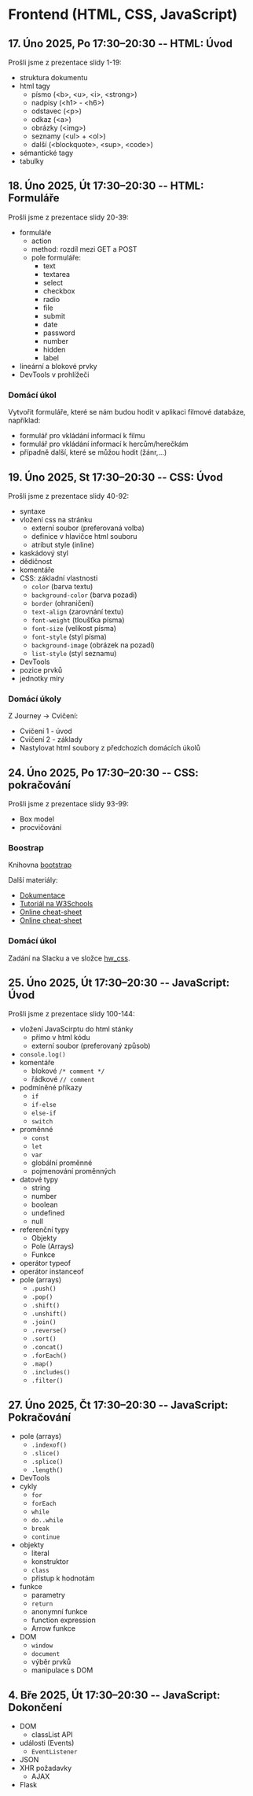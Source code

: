 # Frontend (HTML, CSS, JavaScript)

## 17. Úno 2025, Po 17:30–20:30 -- HTML: Úvod
Prošli jsme z prezentace slidy 1-19: 
- struktura dokumentu
- html tagy
  - písmo (\<b>, \<u>, \<i>, \<strong>) 
  - nadpisy (\<h1> - \<h6>)
  - odstavec (\<p>)
  - odkaz (\<a>)
  - obrázky (\<img>)
  - seznamy (\<ul> + \<ol>)
  - další (\<blockquote>, \<sup>, \<code>)
- sémantické tagy
- tabulky

## 18. Úno 2025, Út 17:30–20:30 -- HTML: Formuláře
Prošli jsme z prezentace slidy 20-39:
- formuláře
  - action
  - method: rozdíl mezi GET a POST
  - pole formuláře:
    - text
    - textarea
    - select
    - checkbox
    - radio
    - file
    - submit
    - date
    - password
    - number
    - hidden
    - label
- lineární a blokové prvky
- DevTools v prohlížeči

### Domácí úkol
Vytvořit formuláře, které se nám budou hodit v aplikaci filmové databáze, například:
- formulář pro vkládání informací k filmu
- formulář pro vkládání informací k hercům/herečkám
- případně další, které se můžou hodit (žánr,...)

## 19. Úno 2025, St 17:30–20:30 -- CSS: Úvod
Prošli jsme z prezentace slidy 40-92:
- syntaxe
- vložení css na stránku
  - externí soubor (preferovaná volba)
  - definice v hlavičce html souboru
  - atribut style (inline)
- kaskádový styl
- dědičnost
- komentáře
- CSS: základní vlastnosti
  - `color` (barva textu)
  - `background-color` (barva pozadí)
  - `border` (ohraničení)
  - `text-align` (zarovnání textu)
  - `font-weight` (tloušťka písma)
  - `font-size` (velikost písma)
  - `font-style` (styl písma)
  - `background-image` (obrázek na pozadí)
  - `list-style` (styl seznamu)
- DevTools 
- pozice prvků
- jednotky míry

### Domácí úkoly
Z Journey -> Cvičení:
- Cvičení 1 - úvod
- Cvičení 2 - základy
- Nastylovat html soubory z předchozích domácích úkolů 

## 24. Úno 2025, Po 17:30–20:30 -- CSS: pokračování
Prošli jsme z prezentace slidy 93-99:
- Box model
- procvičování

### Boostrap
Knihovna [bootstrap](https://getbootstrap.com/)

Další materiály:
- [Dokumentace](https://getbootstrap.com/docs/5.0/content/typography/)
- [Tutoriál na W3Schools](https://www.w3schools.com/bootstrap/default.asp)
- [Online cheat-sheet](https://bootstrap-cheatsheet.themeselection.com/)
- [Online cheat-sheet](https://www.shecodes.io/cheatsheets/bootstrap)

### Domácí úkol
Zadání na Slacku a ve složce [hw_css](hw_css).

## 25. Úno 2025, Út 17:30–20:30 -- JavaScript: Úvod
Prošli jsme z prezentace slidy 100-144:
- vložení JavaScirptu do html stánky
  - přímo v html kódu
  - externí soubor (preferovaný způsob)
- `console.log()`
- komentáře
  - blokové `/* comment */`
  - řádkové `// comment`
- podmíněné příkazy
  - `if`
  - `if-else`
  - `else-if`
  - `switch`
- proměnné
  - `const`
  - `let`
  - `var`
  - globální proměnné
  - pojmenování proměnných
- datové typy
  - string
  - number
  - boolean
  - undefined
  - null
- referenční typy
  - Objekty
  - Pole (Arrays)
  - Funkce
- operátor typeof 
- operátor instanceof
- pole (arrays)
  - `.push()`
  - `.pop()`
  - `.shift()`
  - `.unshift()`
  - `.join()`
  - `.reverse()`
  - `.sort()`
  - `.concat()`
  - `.forEach()`
  - `.map()`
  - `.includes()`
  - `.filter()`

## 27. Úno 2025, Čt 17:30–20:30 -- JavaScript: Pokračování
- pole (arrays)
  - `.indexof()`
  - `.slice()`
  - `.splice()`
  - `.length()`
- DevTools
- cykly
  - `for`
  - `forEach`
  - `while`
  - `do..while`
  - `break`
  - `continue`
- objekty
  - literal
  - konstruktor
  - `class`
  - přístup k hodnotám
- funkce
  - parametry
  - `return`
  - anonymní funkce
  - function expression
  - Arrow funkce
- DOM
  - `window`
  - `document`
  - výběr prvků
  - manipulace s DOM

## 4. Bře 2025, Út 17:30–20:30 -- JavaScript: Dokončení
- DOM
  - classList API
- události (Events)
  - `EventListener`
- JSON
- XHR požadavky
  - AJAX 
- Flask
